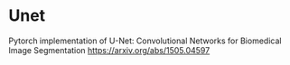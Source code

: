 # Unet
Pytorch implementation of U-Net: Convolutional Networks for Biomedical Image Segmentation https://arxiv.org/abs/1505.04597
